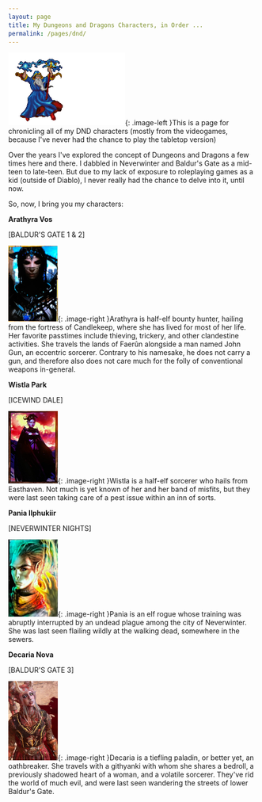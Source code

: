 ```yaml
---
layout: page
title: My Dungeons and Dragons Characters, in Order ...
permalink: /pages/dnd/
---
```


![a gif of a wizard shooting lightning.](/img/gifs/wizardanime.gif){: .image-left }This is a page for chronicling all of my DND characters (mostly from the videogames, because I've never had the chance to play the tabletop version)

Over the years I've explored the concept of Dungeons and Dragons a few times here and there. I dabbled in Neverwinter and Baldur's Gate as a mid-teen to late-teen. But due to my lack of exposure to roleplaying games as a kid (outside of Diablo), I never really had the chance to delve into it, until now.

So, now, I bring you my characters:

**Arathyra Vos**

[BALDUR'S GATE 1 & 2]

![a photo of my character from Baldur's Gate 1 and 2](/img/dnd/vos.jpg){: .image-right }Arathyra is half-elf bounty hunter, hailing from the fortress of Candlekeep, where she has lived for most of her life. Her favorite passtimes include thieving, trickery, and other clandestine activities. She travels the lands of Faerûn alongside a man named John Gun, an eccentric sorcerer. Contrary to his namesake, he does not carry a gun, and therefore also does not care much for the folly of conventional weapons in-general.

**Wistla Park**

[ICEWIND DALE]

![a photo of my character from Icewind Dale](/img/dnd/wistla.jpg){: .image-right }Wistla is a half-elf sorcerer who hails from Easthaven. Not much is yet known of her and her band of misfits, but they were last seen taking care of a pest issue within an inn of sorts.

**Pania Ilphukiir**

[NEVERWINTER NIGHTS]

![a photo of my character from Neverwinter Nights](/img/dnd/pania.jpg){: .image-right }Pania is an elf rogue whose training was abruptly interrupted by an undead plague among the city of Neverwinter. She was last seen flailing wildly at the walking dead, somewhere in the sewers.

**Decaria Nova**

[BALDUR'S GATE 3]

![a photo of my character from Baldur's Gate 3](/img/dnd/decaria.jpg){: .image-right }Decaria is a tiefling paladin, or better yet, an oathbreaker. She travels with a githyanki with whom she shares a bedroll, a previously shadowed heart of a woman, and a volatile sorcerer. They've rid the world of much evil, and were last seen wandering the streets of lower Baldur's Gate.